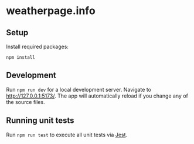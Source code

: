 # weatherpage.info

## Setup

Install required packages:

```
npm install
```

## Development

Run `npm run dev` for a local development server. Navigate to http://127.0.0.1:5173/. The app will automatically reload if you change any of the source files.


## Running unit tests

Run `npm run test` to execute all unit tests via [Jest](https://jestjs.io). 
